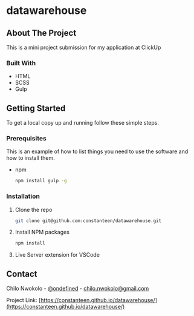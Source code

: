 # datawarehouse


<!-- ABOUT THE PROJECT -->
## About The Project


This is a mini project submission for my application at ClickUp

### Built With

* HTML
* SCSS
* Gulp



<!-- GETTING STARTED -->
## Getting Started

To get a local copy up and running follow these simple steps.

### Prerequisites

This is an example of how to list things you need to use the software and how to install them.
* npm
  ```sh
  npm install gulp -g
  ```

### Installation

1. Clone the repo
   ```sh
   git clone git@github.com:constanteen/datawarehouse.git
   ```
2. Install NPM packages
   ```sh
   npm install
   ```
3. Live Server extension for VSCode

## Contact

Chilo Nwokolo - [@ondefined](https://twitter.com/ondefined) - chilo.nwokolo@gmail.com

Project Link: [https://constanteen.github.io/datawarehouse/](https://constanteen.github.io/datawarehouse/)
